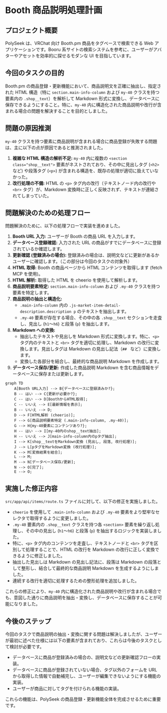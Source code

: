 # Booth 商品説明処理計画

## プロジェクト概要

PolySeek は、VRChat 向け Booth.pm 商品をタグベースで検索できる Web アプリケーションです。Booru 系サイトの検索システムを参考に、ユーザーがアバターやアセットを効率的に探せるモダンな UI を目指しています。

## 今回のタスクの目的

Booth.pm の商品登録・更新機能において、商品説明文を正確に抽出し、指定された HTML 構造（特に `section.main-info-column` および `my-40` クラスを持つ要素内の `.shop__text`）を解析して Markdown 形式に変換し、データベースに保存できるようにすること。特に、`my-40` 内に構造化された商品説明や改行が含まれる場合の問題を解決することを目的としました。

## 問題の原因推測

`my-40` クラスを持つ要素に商品説明が含まれる場合に商品登録が失敗する問題は、主に以下の点が原因であると推測されました。

1.  **複雑な HTML 構造の解析不足:** `my-40` 内に複数の `<section class="shop__text">` 要素がネストされており、その中に見出しタグ (`<h2>` など) や段落タグ (`<p>`) が含まれる構造を、既存の処理が適切に扱えていなかった。
2.  **改行処理の不備:** HTML の `<p>` タグ内の改行（テキストノード内の改行や `<br>` タグ）が、Markdown 変換時に正しく反映されず、テキストが連結されてしまっていた。

## 問題解決のための処理フロー

問題解決のために、以下の処理フローで実装を進めました。

1.  **Booth URL 入力:** ユーザーが Booth の商品 URL を入力します。
2.  **データベース登録確認:** 入力された URL の商品がすでにデータベースに登録されているか確認します。
3.  **更新確認 (登録済みの場合):** 登録済みの場合は、説明文などに更新があるかユーザーに確認します。（この部分は今回のタスクの対象外）
4.  **HTML 取得:** Booth の商品ページから HTML コンテンツを取得します (fetch MCP を使用)。
5.  **HTML 解析:** 取得した HTML を cheerio を使用して解析します。
6.  **商品説明要素特定:** `section.main-info-column` および `.my-40` クラスを持つ要素を特定します。
7.  **商品説明の抽出と構造化:**
    *   `.main-info-column` 内の `.js-market-item-detail-description.description p` のテキストを抽出します。
    *   `.my-40` 要素が存在する場合、その中の各 `.shop__text` セクションを走査し、見出し (`h1`〜`h6`) と段落 (`p`) を抽出します。
8.  **Markdown への変換:**
    *   抽出したテキストや見出しを Markdown 形式に変換します。特に、`<p>` タグ内のテキストと `<br>` タグを適切に処理し、Markdown の改行に変換します。見出しタグは Markdown の見出し記法（`## ` など）に変換します。
    *   変換した各部分を結合し、最終的な商品説明 Markdown を作成します。
9.  **データベース保存/更新:** 作成した商品説明 Markdown を含む商品情報をデータベースに保存または更新します。

```mermaid
graph TD
    A[Booth URL入力] --> B{データベースに登録済みか?};
    B -- はい --> C{更新が必要か?};
    C -- はい --> D[BoothからHTML取得];
    C -- いいえ --> E[最新情報を表示];
    B -- いいえ --> D;
    D --> F[HTML解析 (cheerio)];
    F --> G[商品説明要素特定 (.main-info-column, .my-40)];
    G --> H{my-40要素にコンテンツあり?};
    H -- はい --> I[my-40内のshop__text抽出];
    H -- いいえ --> J[main-info-column内のpタグ抽出];
    I --> K[shop__textをMarkdown変換 (見出し, 段落, 改行処理)];
    J --> L[pタグをMarkdown変換 (改行処理)];
    K --> M[変換結果を結合];
    L --> M;
    M --> N[データベース保存/更新];
    N --> O[完了];
    E --> O;
```

## 実施した修正内容

`src/app/api/items/route.ts` ファイルに対して、以下の修正を実施しました。

*   `cheerio` を使用して `.main-info-column` および `.my-40` 要素をより堅牢なセレクタで取得するように変更しました。
*   `.my-40` 要素内の `.shop__text` クラスを持つ各 `<section>` 要素を繰り返し処理し、その中の見出し (`h1`〜`h6`) と段落 (`p`) を抽出するロジックを実装しました。
*   特に、`<p>` タグ内のコンテンツを走査し、テキストノードと `<br>` タグを区別して処理することで、HTML の改行を Markdown の改行に正しく変換できるように修正しました。
*   抽出した見出しは Markdown の見出し記法に、段落は Markdown の段落として整形し、結合して最終的な商品説明 Markdown を生成するようにしました。
*   連続する改行を適切に処理するための整形処理を追加しました。

これらの修正により、`my-40` 内に構造化された商品説明や改行が含まれる場合でも、意図した通りに商品説明を抽出・変換し、データベースに保存することが可能になりました。

## 今後のステップ

今回のタスクで商品説明の抽出・変換に関する問題は解決しましたが、ユーザーが最初に述べた仕様には以下の要素が含まれており、これらは今後のタスクとして検討が必要です。

*   データベースに商品が登録済みの場合の、説明文などの更新確認フローの実装。
*   データベースに商品が登録されていない場合、タグ以外のフォームを URL から取得した情報で自動補完し、ユーザーが編集できないようにする機能の実装。
*   ユーザーが商品に対してタグを付けられる機能の実装。

これらの機能は、PolySeek の商品登録・更新機能全体を完成させるために重要です。